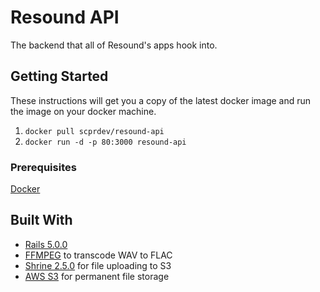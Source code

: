 # Resound API

The backend that all of Resound's apps hook into.


## Getting Started
These instructions will get you a copy of the latest docker image and run the image
on your docker machine.

1. `docker pull scprdev/resound-api`
2. `docker run -d -p 80:3000 resound-api`

### Prerequisites

[Docker](https://www.docker.com/)


## Built With
* [Rails 5.0.0](http://rubyonrails.org/)
* [FFMPEG](http://ffmpeg.org) to transcode WAV to FLAC
* [Shrine 2.5.0](http://shrinerb.com/) for file uploading to S3
* [AWS S3](https://aws.amazon.com/s3/) for permanent file storage
